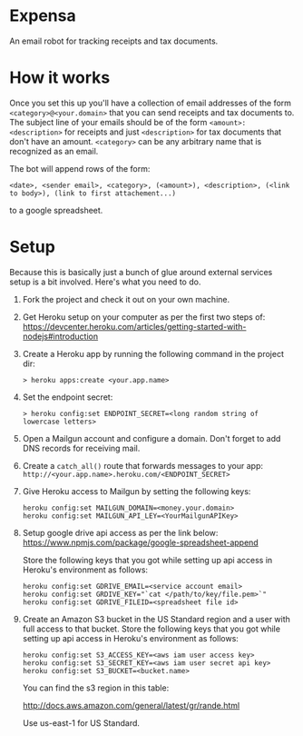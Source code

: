 # Expensa

An email robot for tracking receipts and tax documents.

# How it works

Once you set this up you'll have a collection of email addresses of the form
`<category>@<your.domain>` that you can send receipts and tax documents
to. The subject line of your emails should be of the form `<amount>: <description>`
for receipts and just `<description>` for tax documents that don't have an amount.
`<category>` can be any arbitrary name that is recognized as an email.

The bot will append rows of the form:
```
<date>, <sender email>, <category>, (<amount>), <description>, (<link to body>), (link to first attachement...)
```
to a google spreadsheet.

# Setup

Because this is basically just a bunch of glue around external services setup is
a bit involved. Here's what you need to do.

1. Fork the project and check it out on your own machine.

2. Get Heroku setup on your computer as per the first two steps of:
   https://devcenter.heroku.com/articles/getting-started-with-nodejs#introduction

3. Create a Heroku app by running the following command in the project dir:
   ```
   > heroku apps:create <your.app.name>
   ```

4. Set the endpoint secret:
   ```
   > heroku config:set ENDPOINT_SECRET=<long random string of lowercase letters>
   ```

5. Open a Mailgun account and configure a domain. Don't forget to add DNS records
for receiving mail.

6. Create a `catch_all()` route that forwards messages to your app:
   `http://<your.app.name>.heroku.com/<ENDPOINT_SECRET>`

7. Give Heroku access to Mailgun by setting the following keys:
   ```
   heroku config:set MAILGUN_DOMAIN=<money.your.domain>
   heroku config:set MAILGUN_API_LEY=<YourMailgunAPIKey>
   ```

8. Setup google drive api access as per the link below:
   https://www.npmjs.com/package/google-spreadsheet-append

   Store the following keys that you got while setting up api access in Heroku's
   environment as follows:
   ```
   heroku config:set GDRIVE_EMAIL=<service account email>
   heroku config:set GRDIVE_KEY="`cat </path/to/key/file.pem>`"
   heroku config:set GDRIVE_FILEID=<spreadsheet file id>
   ```

9. Create an Amazon S3 bucket in the US Standard region and a user with full
access to that bucket. Store the following keys that you got while setting up
api access in Heroku's environment as follows:
   ```
   heroku config:set S3_ACCESS_KEY=<aws iam user access key>
   heroku config:set S3_SECRET_KEY=<aws iam user secret api key>
   heroku config:set S3_BUCKET=<bucket.name>
   ```
   You can find the s3 region in this table:

   http://docs.aws.amazon.com/general/latest/gr/rande.html

   Use us-east-1 for US Standard.
